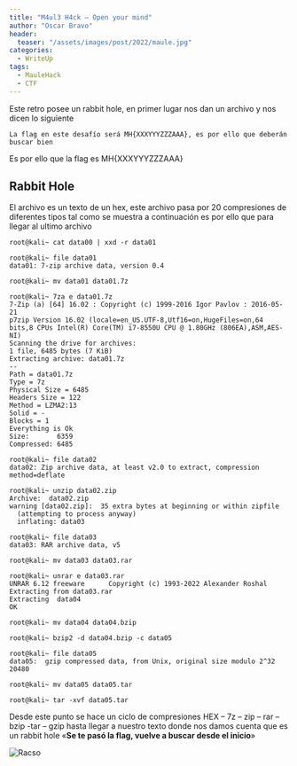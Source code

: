 ```yaml
---
title: "M4ul3 H4ck – Open your mind"
author: "Oscar Bravo"
header: 
  teaser: "/assets/images/post/2022/maule.jpg"
categories:
  - WriteUp
tags:
  - MauleHack
  - CTF
---
```


Este retro posee un rabbit hole, en primer lugar nos dan un archivo y nos dicen lo siguiente

	La flag en este desafío será MH{XXXYYYZZZAAA}, es por ello que deberán buscar bien

Es por ello que la flag es MH{XXXYYYZZZAAA}

## Rabbit Hole

El archivo es un texto de un hex, este archivo pasa por 20 compresiones de diferentes tipos tal como se muestra a continuación es por ello que para llegar al ultimo archivo


```
root@kali~ cat data00 | xxd -r data01

root@kali~ file data01
data01: 7-zip archive data, version 0.4

root@kali~ mv data01 data01.7z

root@kali~ 7za e data01.7z
7-Zip (a) [64] 16.02 : Copyright (c) 1999-2016 Igor Pavlov : 2016-05-21
p7zip Version 16.02 (locale=en_US.UTF-8,Utf16=on,HugeFiles=on,64 bits,8 CPUs Intel(R) Core(TM) i7-8550U CPU @ 1.80GHz (806EA),ASM,AES-NI)
Scanning the drive for archives:
1 file, 6485 bytes (7 KiB)
Extracting archive: data01.7z
--
Path = data01.7z
Type = 7z
Physical Size = 6485
Headers Size = 122
Method = LZMA2:13
Solid = -
Blocks = 1
Everything is Ok
Size:       6359
Compressed: 6485

root@kali~ file data02
data02: Zip archive data, at least v2.0 to extract, compression method=deflate

root@kali~ unzip data02.zip
Archive:  data02.zip
warning [data02.zip]:  35 extra bytes at beginning or within zipfile
  (attempting to process anyway)
  inflating: data03

root@kali~ file data03
data03: RAR archive data, v5

root@kali~ mv data03 data03.rar

root@kali~ unrar e data03.rar
UNRAR 6.12 freeware      Copyright (c) 1993-2022 Alexander Roshal
Extracting from data03.rar
Extracting  data04                                                    OK

root@kali~ mv data04 data04.bzip

root@kali~ bzip2 -d data04.bzip -c data05

root@kali~ file data05
data05:  gzip compressed data, from Unix, original size modulo 2^32 20480

root@kali~ mv data05 data05.tar

root@kali~ tar -xvf data05.tar
```

Desde este punto se hace un ciclo de compresiones HEX – 7z – zip – rar – bzip -tar – gzip hasta llegar a nuestro texto donde nos damos cuenta que es un rabbit hole «**Se te pasó la flag, vuelve a buscar desde el inicio**»

![Racso](https://www.hackthebox.com/badge/image/159593)